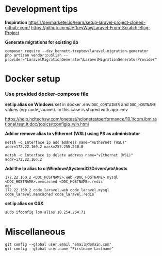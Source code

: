 # Development tips
**Inspiration**
https://devmarketer.io/learn/setup-laravel-project-cloned-github-com/
https://github.com/JeffreyWay/Laravel-From-Scratch-Blog-Project

**Generate migrations for existing db**

    composer require --dev bennett-treptow/laravel-migration-generator
    php artisan vendor:publish --provider="LaravelMigrationGenerator\LaravelMigrationGeneratorProvider"


# Docker setup

### Use provided docker-compose file

**set ip alias on Windows**
set in docker .env `DOC_CONTAINER` and `DOC_HOSTNAME` values (eg: code_laravel). In this case is shared with app .env

https://help.hcltechsw.com/onetest/hclonetestperformance/10.1/com.ibm.rational.test.lt.doc/topics/tconfigip_win.html

**Add or remove alias to vEthernet (WSL) using PS as administrator**

`netsh -c Interface ip add address name="vEthernet (WSL)" addr=172.22.160.2 mask=255.255.240.0`

`netsh -c Interface ip delete address name="vEthernet (WSL)" addr=172.22.160.2`

**Add the Ip alias to c:\Windows\System32\Drivers\etc\hosts**

    172.22.160.2 <DOC_HOSTNAME>.web <DOC_HOSTNAME>.mysql <DOC_HOSTNAME>.memcached <DOC_HOSTNAME>.redis`
    eg: 
    172.22.160.2 code_laravel.web code_laravel.mysql code_laravel.memcached code_laravel.redis`

**set ip alias on OSX**

    sudo ifconfig lo0 alias 10.254.254.71



# Miscellaneous
    git config --global user.email "email@domain.com"
    git config --global user.name "Firstname Lastname"
